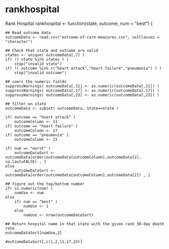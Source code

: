 # rankhospital
Rank Hospital
rankhospital <- function(state, outcome, num = "best") {
  
    ## Read outcome data
    outcomeData <- read.csv("outcome-of-care-measures.csv", colClasses = "character")
    
    ## Check that state and outcome are valid
    states <- unique( outcomeData[,7] )
    if( !( state %in% states ) )
        stop("invalid state")
    if( !( outcome %in% c("heart attack","heart failure","pneumonia") ) )
        stop("invalid outcome")
    
    ## coerc the numeric fields
    suppressWarnings( outcomeData[,11] <- as.numeric(outcomeData[,11]) )
    suppressWarnings( outcomeData[,17] <- as.numeric(outcomeData[,17]) )
    suppressWarnings( outcomeData[,23] <- as.numeric(outcomeData[,23]) )
    
    ## filter on state
    outcomeData <- subset( outcomeData, State==state )
    
    if( outcome == "heart attack" )
        outcomeColumn <- 11
    if( outcome == "heart failure" )
        outcomeColumn <- 17 
    if( outcome == "pneumonia" ) 
        outcomeColumn <- 23 
    
    if( num == "worst" )
        outcomeDataSort <- outcomeData[order(outcomeData[outcomeColumn],outcomeData[2], na.last=FALSE) , ]
    else 
        outcomeDataSort <- outcomeData[order(outcomeData[outcomeColumn],outcomeData[2]) , ]
    
    ## figure out the top/bottom number 
    if( is.numeric(num) ) 
        numUse <- num
    else
        if( num == "best" )
            numUse <- 1
        else
            numUse <- nrow(outcomeDataSort)
    
    ## Return hospital name in that state with the given rank 30-day death rate
    outcomeDataSort[numUse,2]
    
    #outcomeDataSort[,c(1,2,11,17,23)]
